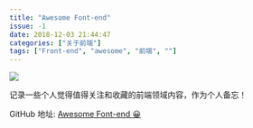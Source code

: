 ```yaml
---
title: "Awesome Font-end"
issue: -1
date: 2018-12-03 21:44:47
categories: ["关于前端"]
tags: ["Front-end", "awesome", "前端", ""]
---
```


![](https://ws4.sinaimg.cn/large/006tNbRwgy1fxtw5ncdpuj31900u0gsz.jpg)

记录一些个人觉得值得关注和收藏的前端领域内容，作为个人备忘！

GitHub 地址: [Awesome Font-end 😀](https://github.com/hhking/Awesome-Font-end)


